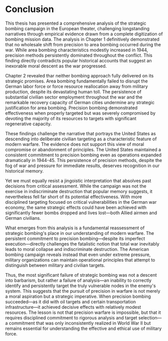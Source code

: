 # Conclusion

This thesis has presented a comprehensive analysis of the strategic bombing campaign in the European theater, challenging longstanding narratives through empirical evidence drawn from a complete digitization of bombing mission data. The analysis in Chapter 1 definitively demonstrated that no wholesale shift from precision to area bombing occurred during the war. While area bombing characteristics modestly increased in 1944, precision methods persistently dominated throughout the conflict. This finding directly contradicts popular historical accounts that suggest an inexorable moral descent as the war progressed.

Chapter 2 revealed thar neither bombing approach fully delivered on its strategic promises. Area bombing fundamentally failed to disrupt the German labor force or force resource reallocation away from military production, despite its devastating human toll. The persistence of substantial civilian sector employment throughout the war and the remarkable recovery capacity of German cities undermine any strategic justification for area bombing. Precision bombing demonstrated effectiveness when properly targeted but was severely compromised by devoting the majority of its resources to targets with significant regenerative capacity.

These findings challenge the narrative that portrays the United States as descending into deliberate civilian targeting as a characteristic feature of modern warfare. The evidence does not support this view of moral compromise or abandonment of principles. The United States maintained a consistent commitment to precision bombing even as operations expanded dramatically in 1944-45. This persistence of precision methods, despite the fog of war and pressure for immediate results, deserves recognition in our historical memory.

Yet we must equally resist a jingoistic interpretation that absolves past decisions from critical assessment. While the campaign was not the exercise in indiscriminate destruction that popular memory suggests, it nevertheless fell far short of its potential effectiveness. With more disciplined targeting focused on critical vulnerabilities in the German war economy, the same strategic effects could have been achieved with significantly fewer bombs dropped and lives lost—both Allied airmen and German civilians. 

What emerges from this analysis is a fundamental reassessment of strategic bombing's place in our understanding of modern warfare. The persistent commitment to precision bombing—despite its imperfect execution—directly challenges the fatalistic notion that total war inevitably leads to moral collapse and indiscriminate destruction. The American bombing campaign reveals instead that even under extreme pressure, military organizations can maintain operational principles that attempt to distinguish between military and civilian targets.

Thus, the most significant failure of strategic bombing was not a descent into barbarism, but rather a failure of analysis—an inability to correctly identify and persistently target the truly vulnerable nodes in the enemy's system. This suggests that the pursuit of precision in warfare is not merely a moral aspiration but a strategic imperative. When precision bombing succeeded—as it did with oil targets and certain transportation infrastructure—it achieved decisive effects with relatively modest resources. The lesson is not that precision warfare is impossible, but that it requires disciplined commitment to rigorous analysis and target selection—a commitment that was only inconsistently realized in World War II but remains essential for understanding the effective and ethical use of military force.